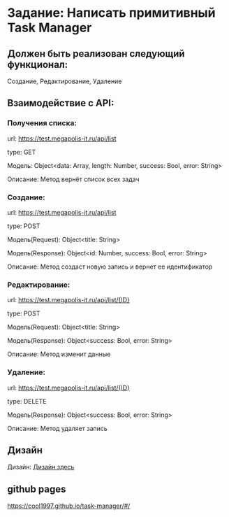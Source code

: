 ﻿# Задание: Написать примитивный Task Manager

## Должен быть реализован следующий функционал:

Создание, Редактирование, Удаление



## Взаимодействие c API:
### Получения списка:
url: https://test.megapolis-it.ru/api/list

type: GET

Модель: Object<data: Array, length: Number, success: Bool, error: String>

Описание: Метод вернёт список всех задач


### Создание:
url: https://test.megapolis-it.ru/api/list

type: POST

Модель(Request): Object<title: String>

Модель(Response): Object<id: Number, success: Bool, error: String>

Описание: Метод создаст новую запись и вернет ее идентификатор


### Редактирование:
url: https://test.megapolis-it.ru/api/list/{ID}

type: POST

Модель(Request): Object<title: String>

Модель(Response): Object<success: Bool, error: String>

Описание: Метод изменит данные


### Удаление:
url: https://test.megapolis-it.ru/api/list/{ID}

type: DELETE

Модель(Response): Object<success: Bool, error: String>

Описание: Метод удаляет запись


## Дизайн

Дизайн: [Дизайн здесь](https://www.figma.com/file/GXn6kfjXDTTtbuRkT4XvuV/%D0%A2%D0%B5%D1%81%D1%82%D0%BE%D0%B2%D0%BE%D0%B5-%D0%B7%D0%B0%D0%B4%D0%B0%D0%BD%D0%B8%D0%B5)


## github pages

https://cool1997.github.io/task-manager/#/
